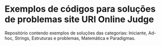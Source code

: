 # Exemplos de códigos para soluções de problemas site URI Online Judge

 

Repositório contendo exemplos de soluções das categorias: Iniciante, Ad-hoc, Strings, Estruturas e problemas, Matemática e Paradigmas.